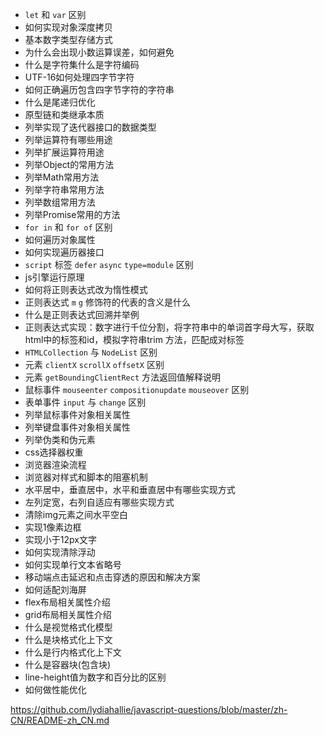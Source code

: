 - `let` 和 `var` 区别
- 如何实现对象深度拷贝
- 基本数字类型存储方式
- 为什么会出现小数运算误差，如何避免
- 什么是字符集什么是字符编码
- UTF-16如何处理四字节字符
- 如何正确遍历包含四字节字符的字符串
- 什么是尾递归优化
- 原型链和类继承本质
- 列举实现了迭代器接口的数据类型
- 列举运算符有哪些用途
- 列举扩展运算符用途
- 列举Object的常用方法
- 列举Math常用方法
- 列举字符串常用方法
- 列举数组常用方法
- 列举Promise常用的方法
- `for in` 和 `for of` 区别
- 如何遍历对象属性
- 如何实现遍历器接口
- `script` 标签 `defer` `async` `type=module` 区别 
- js引擎运行原理
- 如何将正则表达式改为惰性模式
- 正则表达式 `m` `g` 修饰符的代表的含义是什么
- 什么是正则表达式回溯并举例
- 正则表达式实现：数字进行千位分割，将字符串中的单词首字母大写，获取html中的标签和id，模拟字符串trim 方法，匹配成对标签
- `HTMLCollection` 与 `NodeList` 区别
- 元素 `clientX` `scrollX` `offsetX` 区别
- 元素 `getBoundingClientRect` 方法返回值解释说明 
- 鼠标事件 `mouseenter` `compositionupdate` `mouseover` 区别
- 表单事件 `input` 与 `change` 区别
- 列举鼠标事件对象相关属性
- 列举键盘事件对象相关属性
- 列举伪类和伪元素
- css选择器权重
- 浏览器渲染流程
- 浏览器对样式和脚本的阻塞机制
- 水平居中，垂直居中，水平和垂直居中有哪些实现方式
- 左列定宽，右列自适应有哪些实现方式
- 清除img元素之间水平空白
- 实现1像素边框
- 实现小于12px文字
- 如何实现清除浮动
- 如何实现单行文本省略号
- 移动端点击延迟和点击穿透的原因和解决方案
- 如何适配刘海屏
- flex布局相关属性介绍
- grid布局相关属性介绍
- 什么是视觉格式化模型
- 什么是块格式化上下文
- 什么是行内格式化上下文
- 什么是容器块(包含块)
- line-height值为数字和百分比的区别
- 如何做性能优化



https://github.com/lydiahallie/javascript-questions/blob/master/zh-CN/README-zh_CN.md
